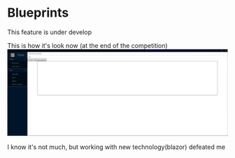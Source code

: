 # Blueprints

This feature is under develop

This is how it's look now (at the end of the competition)
![FionaGui.png](assets/FionaGui.png)

I know it's not much, but working with new technology(blazor) defeated me